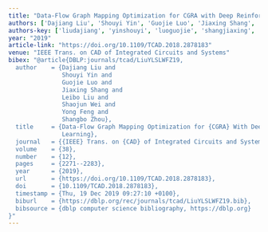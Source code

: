 ```yaml
---
title: "Data-Flow Graph Mapping Optimization for CGRA with Deep Reinforcement Learning"
authors: ['Dajiang Liu', 'Shouyi Yin', 'Guojie Luo', 'Jiaxing Shang', 'Leibo Liu', 'Shaojun Wei', 'Yong Feng', 'Shangbo Zhou']
authors-key: ['liudajiang', 'yinshouyi', 'luoguojie', 'shangjiaxing', 'liuleibo', 'weishaojun', 'fengyong', 'zhoushangbo']
year: "2019"
article-link: "https://doi.org/10.1109/TCAD.2018.2878183"
venue: "IEEE Trans. on CAD of Integrated Circuits and Systems"
bibex: "@article{DBLP:journals/tcad/LiuYLSLWFZ19,
  author    = {Dajiang Liu and
               Shouyi Yin and
               Guojie Luo and
               Jiaxing Shang and
               Leibo Liu and
               Shaojun Wei and
               Yong Feng and
               Shangbo Zhou},
  title     = {Data-Flow Graph Mapping Optimization for {CGRA} With Deep Reinforcement
               Learning},
  journal   = {{IEEE} Trans. on {CAD} of Integrated Circuits and Systems},
  volume    = {38},
  number    = {12},
  pages     = {2271--2283},
  year      = {2019},
  url       = {https://doi.org/10.1109/TCAD.2018.2878183},
  doi       = {10.1109/TCAD.2018.2878183},
  timestamp = {Thu, 19 Dec 2019 09:27:10 +0100},
  biburl    = {https://dblp.org/rec/journals/tcad/LiuYLSLWFZ19.bib},
  bibsource = {dblp computer science bibliography, https://dblp.org}
}"
---
```

